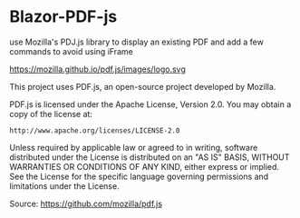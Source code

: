 # Blazor-PDF-js
use Mozilla's PDJ.js library to display an existing PDF and add a few commands to avoid using iFrame


https://mozilla.github.io/pdf.js/images/logo.svg





This project uses PDF.js, an open-source project developed by Mozilla.

PDF.js is licensed under the Apache License, Version 2.0.
You may obtain a copy of the license at:

    http://www.apache.org/licenses/LICENSE-2.0

Unless required by applicable law or agreed to in writing, software
distributed under the License is distributed on an "AS IS" BASIS,
WITHOUT WARRANTIES OR CONDITIONS OF ANY KIND, either express or implied.
See the License for the specific language governing permissions and
limitations under the License.

Source: https://github.com/mozilla/pdf.js
